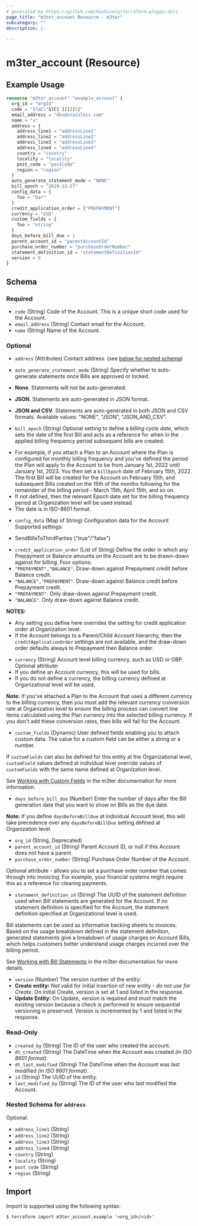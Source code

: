```yaml
---
# generated by https://github.com/hashicorp/terraform-plugin-docs
page_title: "m3ter_account Resource - m3ter"
subcategory: ""
description: |-
  
---
```


# m3ter_account (Resource)



## Example Usage

```terraform
resource "m3ter_account" "example_account" {
  org_id = "orgId"
  code = "S?oC\"$]C] ]]]]]5]"
  email_address = "dev@stainless.com"
  name = "x"
  address = {
    address_line1 = "addressLine1"
    address_line2 = "addressLine2"
    address_line3 = "addressLine3"
    address_line4 = "addressLine4"
    country = "country"
    locality = "locality"
    post_code = "postCode"
    region = "region"
  }
  auto_generate_statement_mode = "NONE"
  bill_epoch = "2019-12-27"
  config_data = {
    foo = "bar"
  }
  credit_application_order = ["PREPAYMENT"]
  currency = "USD"
  custom_fields = {
    foo = "string"
  }
  days_before_bill_due = 1
  parent_account_id = "parentAccountId"
  purchase_order_number = "purchaseOrderNumber"
  statement_definition_id = "statementDefinitionId"
  version = 0
}
```

<!-- schema generated by tfplugindocs -->
## Schema

### Required

- `code` (String) Code of the Account. 
This is a unique short code used for the Account.
- `email_address` (String) Contact email for the Account.
- `name` (String) Name of the Account.

### Optional

- `address` (Attributes) Contact address. (see [below for nested schema](#nestedatt--address))
- `auto_generate_statement_mode` (String) Specify whether to auto-generate statements once Bills are approved or locked.

- **None**. Statements will not be auto-generated.
- **JSON**. Statements are auto-generated in JSON format.
- **JSON and CSV**. Statements are auto-generated in both JSON and CSV formats.
Available values: "NONE", "JSON", "JSON_AND_CSV".
- `bill_epoch` (String) Optional setting to define a *billing cycle date*, which sets the date of the first Bill and acts as a reference for when in the applied billing frequency period subsequent bills are created:
* For example, if you attach a Plan to an Account where the Plan is configured for monthly billing frequency and you've defined the period the Plan will apply to the Account to be from January 1st, 2022 until January 1st, 2023. You then set a `billEpoch` date of February 15th, 2022. The first Bill will be created for the Account on February 15th, and subsequent Bills created on the 15th of the months following for the remainder of the billing period - March 15th, April 15th, and so on.
* If not defined, then the relevant Epoch date set for the billing frequency period at Organization level will be used instead.
* The date is in ISO-8601 format.
- `config_data` (Map of String) Configuration data for the Account
Supported settings:
 * SendBillsToThirdParties ("true"/"false")
- `credit_application_order` (List of String) Define the order in which any Prepayment or Balance amounts on the Account are to be drawn-down against for billing. Four options:
- `"PREPAYMENT","BALANCE"`. Draw-down against Prepayment credit before Balance credit.
- `"BALANCE","PREPAYMENT"`. Draw-down against Balance credit before Prepayment credit.
- `"PREPAYMENT"`. Only draw-down against Prepayment credit.
- `"BALANCE"`. Only draw-down against Balance credit.

**NOTES:**
* Any setting you define here overrides the setting for credit application order at Organization level.
* If the Account belongs to a Parent/Child Account hierarchy, then the `creditApplicationOrder` settings are not available, and the draw-down order defaults always to Prepayment then Balance order.
- `currency` (String) Account level billing currency, such as USD or GBP. Optional attribute:
- If you define an Account currency, this will be used for bills.
- If you do not define a currency, the billing currency defined at Organizational level will be used.

**Note:** If you've attached a Plan to the Account that uses a different currency to the billing currency, then you must add the relevant currency conversion rate at Organization level to ensure the billing process can convert line items calculated using the Plan currency into the selected billing currency. If you don't add these conversion rates, then bills will fail for the Account.
- `custom_fields` (Dynamic) User defined fields enabling you to attach custom data. The value for a custom field can be either a string or a number.

If `customFields` can also be defined for this entity at the Organizational level, `customField` values defined at individual level override values of `customFields` with the same name defined at Organization level.

See [Working with Custom Fields](https://www.m3ter.com/docs/guides/creating-and-managing-products/working-with-custom-fields) in the m3ter documentation for more information.
- `days_before_bill_due` (Number) Enter the number of days after the Bill generation date that you want to show on Bills as the due date.

**Note:** If you define `daysBeforeBillDue` at individual Account level, this will take precedence over any `daysBeforeBillDue` setting defined at Organization level.
- `org_id` (String, Deprecated)
- `parent_account_id` (String) Parent Account ID, or null if this Account does not have a parent.
- `purchase_order_number` (String) Purchase Order Number of the Account.

Optional attribute - allows you to set a purchase order number that comes through into invoicing. For example, your financial systems might require this as a reference for clearing payments.
- `statement_definition_id` (String) The UUID of the statement definition used when Bill statements are generated for the Account. If no statement definition is specified for the Account, the statement definition specified at Organizational level is used.

Bill statements can be used as informative backing sheets to invoices. Based on the usage breakdown defined in the statement definition, generated statements give a breakdown of usage charges on Account Bills, which helps customers better understand usage charges incurred over the billing period.

See [Working with Bill Statements](https://www.m3ter.com/docs/guides/running-viewing-and-managing-bills/working-with-bill-statements) in the m3ter documentation for more details.
- `version` (Number) The version number of the entity:
- **Create entity:** Not valid for initial insertion of new entity - *do not use for Create*. On initial Create, version is set at 1 and listed in the response.
- **Update Entity:**  On Update, version is required and must match the existing version because a check is performed to ensure sequential versioning is preserved. Version is incremented by 1 and listed in the response.

### Read-Only

- `created_by` (String) The ID of the user who created the account.
- `dt_created` (String) The DateTime when the Account was created *(in ISO 8601 format)*.
- `dt_last_modified` (String) The DateTime when the Account was last modified *(in ISO 8601 format)*.
- `id` (String) The UUID of the entity.
- `last_modified_by` (String) The ID of the user who last modified the Account.

<a id="nestedatt--address"></a>
### Nested Schema for `address`

Optional:

- `address_line1` (String)
- `address_line2` (String)
- `address_line3` (String)
- `address_line4` (String)
- `country` (String)
- `locality` (String)
- `post_code` (String)
- `region` (String)

## Import

Import is supported using the following syntax:

```shell
$ terraform import m3ter_account.example '<org_id>/<id>'
```
